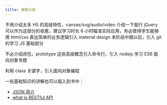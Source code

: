 ```yaml
---
title: 课程大纲
---
```


不用介绍太多 H5 的高级特性，canvas/svg/audio/video 介绍一下就行
jQuery 可以作为这部分的收尾，建议学习时长 6 小时瞄准实际应用，务必使得学生能够用 html/css 表达简单的业务逻辑引入 material design
本阶段中期以后，引入 git 的学习
JS 基础部分

不必介绍闭包，prototype 这些高级概念引入命令行，引入 nodejs 学习
ES6 面向对象专题

利用 class 关键字，引入面向对象编程

一些基础知识的讲解也可以插入到书中：

* [JSON 简介](https://www.youtube.com/watch?v=wI1CWzNtE-M)
* [what is RESTful API](https://www.youtube.com/watch?v=Q-BpqyOT3a8)
